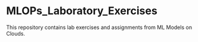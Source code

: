 # MLOPs_Laboratory_Exercises
This repository contains lab exercises and assignments from ML Models on Clouds.
